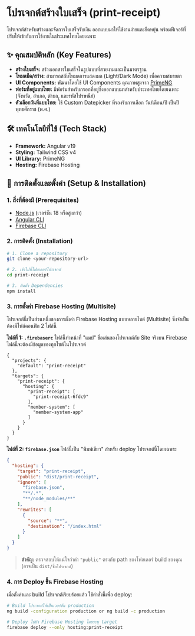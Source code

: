 # โปรเจกต์สร้างใบเสร็จ (print-receipt)

โปรเจกต์สำหรับสร้างและจัดการใบเสร็จรับเงิน ออกแบบมาให้ใช้งานง่ายและยืดหยุ่น พร้อมฟีเจอร์ที่ปรับให้เข้ากับการใช้งานในประเทศไทยโดยเฉพาะ

## ✨ คุณสมบัติหลัก (Key Features)

- **สร้างใบเสร็จ:** สร้างเอกสารใบเสร็จในรูปแบบที่สวยงามและเป็นมาตรฐาน
- **โหมดมืด/สว่าง:** สามารถสลับโหมดการแสดงผล (Light/Dark Mode) เพื่อความสบายตา
- **UI Components:** พัฒนาโดยใช้ UI Components คุณภาพสูงจาก [PrimeNG](https://primeng.org/)
- **ฟอร์มที่อยู่แบบไทย:** มีฟอร์มสำหรับกรอกที่อยู่ซึ่งออกแบบมาสำหรับประเทศไทยโดยเฉพาะ (จังหวัด, อำเภอ, ตำบล, และรหัสไปรษณีย์)
- **ตัวเลือกวันที่แบบไทย:** ใช้ Custom Datepicker ที่รองรับการเลือก วัน/เดือน/ปี เป็นปีพุทธศักราช (พ.ศ.)

## 🛠️ เทคโนโลยีที่ใช้ (Tech Stack)

- **Framework:** Angular v19
- **Styling:** Tailwind CSS v4
- **UI Library:** PrimeNG
- **Hosting:** Firebase Hosting

## 🚀 การติดตั้งและตั้งค่า (Setup & Installation)

### 1. สิ่งที่ต้องมี (Prerequisites)

- [Node.js](https://nodejs.org/) (เวอร์ชัน 18 หรือสูงกว่า)
- [Angular CLI](https://angular.io/cli)
- [Firebase CLI](https://firebase.google.com/docs/cli)

### 2. การติดตั้ง (Installation)

```bash
# 1. Clone a repository
git clone <your-repository-url>

# 2. เข้าไปที่โฟลเดอร์โปรเจกต์
cd print-receipt

# 3. ติดตั้ง Dependencies
npm install
```

### 3. การตั้งค่า Firebase Hosting (Multisite)

โปรเจกต์นี้เป็นส่วนหนึ่งของการตั้งค่า Firebase Hosting แบบหลายไซต์ (Multisite) ซึ่งจำเป็นต้องมีไฟล์คอนฟิก 2 ไฟล์นี้

**ไฟล์ที่ 1: `.firebaserc`**
ไฟล์นี้ทำหน้าที่ "แมป" ชื่อเล่นของโปรเจกต์กับ Site จริงบน Firebase ไฟล์นี้จะต้องมีข้อมูลของทุกไซต์ในโปรเจกต์

```.firebaserc
{
  "projects": {
    "default": "print-receipt"
  },
  "targets": {
    "print-receipt": {
      "hosting": {
        "print-receipt": [
          "print-receipt-6fdc9"
        ],
        "member-system": [
          "member-system-app"
        ]
      }
    }
  }
}
```

**ไฟล์ที่ 2: `firebase.json`**
ไฟล์นี้เป็น "พิมพ์เขียว" สำหรับ deploy โปรเจกต์นี้โดยเฉพาะ

```json
{
  "hosting": {
    "target": "print-receipt",
    "public": "dist/print-receipt",
    "ignore": [
      "firebase.json",
      "**/.*",
      "**/node_modules/**"
    ],
    "rewrites": [
      {
        "source": "**",
        "destination": "/index.html"
      }
    ]
  }
}
```

> **สำคัญ:** ตรวจสอบให้แน่ใจว่าค่า `"public"` ตรงกับ path ของโฟลเดอร์ build ของคุณ (อาจเป็น `dist/ชื่อโปรเจกต์`)

### 4. การ Deploy ขึ้น Firebase Hosting

เมื่อตั้งค่าและ build โปรเจกต์เรียบร้อยแล้ว ใช้คำสั่งนี้เพื่อ deploy:

```bash
# Build โปรเจกต์ให้เป็นเวอร์ชัน production
ng build -configuration production or ng build -c production

# Deploy ไปยัง Firebase Hosting โดยระบุ target
firebase deploy --only hosting:print-receipt
```
